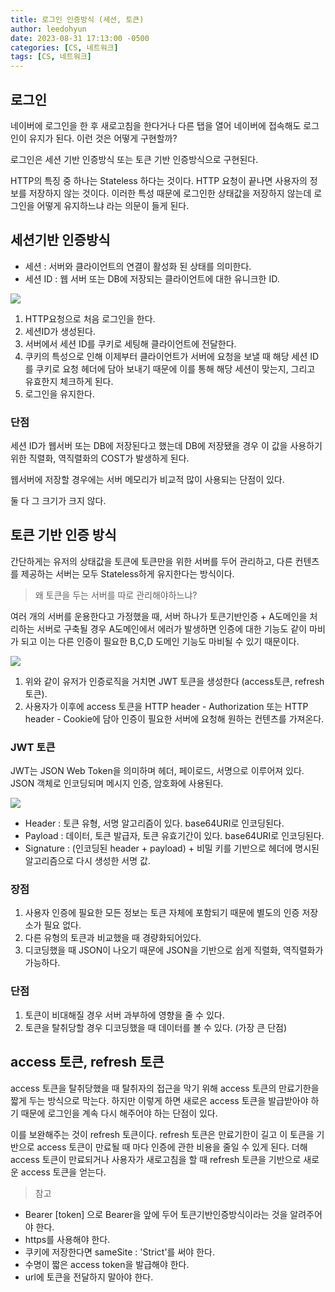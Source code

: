 ```yaml
---
title: 로그인 인증방식 (세션, 토큰)
author: leedohyun
date: 2023-08-31 17:13:00 -0500
categories: [CS, 네트워크]
tags: [CS, 네트워크]
---
```


## 로그인

네이버에 로그인을 한 후 새로고침을 한다거나 다른 탭을 열어 네이버에 접속해도 로그인이 유지가 된다. 이런 것은 어떻게 구현할까?

로그인은 세션 기반 인증방식 또는 토큰 기반 인증방식으로 구현된다.

HTTP의 특징 중 하나는 Stateless 하다는 것이다. HTTP 요청이 끝나면 사용자의 정보를 저장하지 않는 것이다. 이러한 특성 때문에 로그인한 상태값을 저장하지 않는데 로그인을 어떻게 유지하느냐 라는 의문이 들게 된다.

## 세션기반 인증방식

- 세션 : 서버와 클라이언트의 연결이 활성화 된 상태를 의미한다.
- 세션 ID : 웹 서버 또는 DB에 저장되는 클라이언트에 대한 유니크한 ID.

![](https://blog.kakaocdn.net/dn/JLcWS/btssTqJSPwe/caWsYlyK0hjshZBKItWU4K/img.png)

1. HTTP요청으로 처음 로그인을 한다.
2. 세션ID가 생성된다.
3. 서버에서 세션 ID를 쿠키로 세팅해 클라이언트에 전달한다.
4. 쿠키의 특성으로 인해 이제부터 클라이언트가 서버에 요청을 보낼 때 해당 세션 ID를 쿠키로 요청 헤더에 담아 보내기 때문에 이를 통해 해당 세션이 맞는지, 그리고 유효한지 체크하게 된다.
5. 로그인을 유지한다.

### 단점

세션 ID가 웹서버 또는 DB에 저장된다고 했는데 DB에 저장됐을 경우 이 값을 사용하기 위한 직렬화, 역직렬화의 COST가 발생하게 된다.

웹서버에 저장할 경우에는 서버 메모리가 비교적 많이 사용되는 단점이 있다.

둘 다 그 크기가 크지 않다.

## 토큰 기반 인증 방식

간단하게는 유저의 상태값을 토큰에 토큰만을 위한 서버를 두어 관리하고, 다른 컨텐츠를 제공하는 서버는 모두 Stateless하게 유지한다는 방식이다.

> 왜 토큰을 두는 서버를 따로 관리해야하느냐?

여러 개의 서버를 운용한다고 가정했을 때, 서버 하나가 토큰기반인증 + A도메인을 처리하는 서버로 구축될 경우 A도메인에서 에러가 발생하면 인증에 대한 기능도 같이 마비가 되고 이는 다른 인증이 필요한 B,C,D 도메인 기능도 마비될 수 있기 때문이다.

![](https://blog.kakaocdn.net/dn/LryYM/btssPvytvt0/TKeR2azIisgFE5OVIzHmmK/img.png)

1. 위와 같이 유저가 인증로직을 거치면 JWT 토큰을 생성한다 (access토큰, refresh 토큰).
2. 사용자가 이후에 access 토큰을 HTTP header - Authorization 또는 HTTP header - Cookie에 담아 인증이 필요한 서버에 요청해 원하는 컨텐츠를 가져온다.

### JWT 토큰

JWT는 JSON Web Token을 의미하며 헤더, 페이로드, 서명으로 이루어져 있다. JSON 객체로 인코딩되며 메시지 인증, 암호화에 사용된다.

![](https://blog.kakaocdn.net/dn/EekGA/btssOuGCiOk/SngzmDVu3Sm04QbPqkyhlK/img.png)

- Header : 토큰 유형, 서명 알고리즘이 있다. base64URI로 인코딩된다.
- Payload : 데이터, 토큰 발급자, 토큰 유효기간이 있다. base64URI로 인코딩된다.
- Signature : (인코딩된 header + payload) + 비밀 키를 기반으로 헤더에 명시된 알고리즘으로 다시 생성한 서명 값.

### 장점

1. 사용자 인증에 필요한 모든 정보는 토큰 자체에 포함되기 때문에 별도의 인증 저장소가 필요 없다.
2. 다른 유형의 토큰과 비교했을 때 경량화되어있다.
3. 디코딩했을 때 JSON이 나오기 때문에 JSON을 기반으로 쉽게 직렬화, 역직렬화가 가능하다.

### 단점

1. 토큰이 비대해질 경우 서버 과부하에 영향을 줄 수 있다.
2. 토큰을 탈취당할 경우 디코딩했을 때 데이터를 볼 수 있다. (가장 큰 단점)

## access 토큰, refresh 토큰

access 토큰을 탈취당했을 때 탈취자의 접근을 막기 위해 access 토큰의 만료기한을 짧게 두는 방식으로 막는다. 하지만 이렇게 하면 새로은 access 토큰을 발급받아야 하기 때문에 로그인을 계속 다시 해주어야 하는 단점이 있다.

이를 보완해주는 것이 refresh 토큰이다. refresh 토큰은 만료기한이 길고 이 토큰을 기반으로 access 토큰이 만료될 때 마다 인증에 관한 비용을 줄일 수 있게 된다.  더해 access 토큰이 만료되거나 사용자가 새로고침을 할 때 refresh 토큰을 기반으로 새로운 access 토큰을 얻는다.

> 참고

- Bearer [token] 으로 Bearer을 앞에 두어 토큰기반인증방식이라는 것을 알려주어야 한다.
- https를 사용해야 한다.
- 쿠키에 저장한다면 sameSite : 'Strict'를 써야 한다.
- 수명이 짧은 access token을 발급해야 한다.
- url에 토큰을 전달하지 말아야 한다.